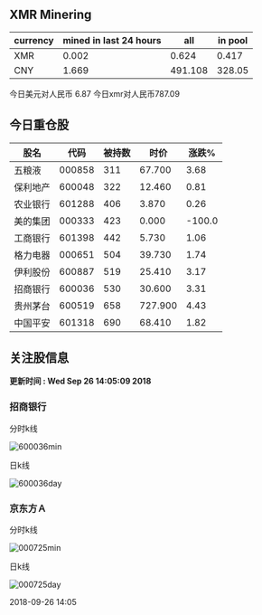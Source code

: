 ## XMR Minering

|currency|mined in last 24 hours|all|in pool|
|---|---|---|---|
|XMR|0.002|0.624|0.417|
|CNY|1.669|491.108|328.05|

今日美元对人民币 6.87	今日xmr对人民币787.09


## 今日重仓股 

|股名|代码|被持数|时价|涨跌%|
|---|---|---|---|---|
|五粮液|000858|311|67.700|3.68|
|保利地产|600048|322|12.460|0.81|
|农业银行|601288|406|3.870|0.26|
|美的集团|000333|423|0.000|-100.0|
|工商银行|601398|442|5.730|1.06|
|格力电器|000651|504|39.730|1.74|
|伊利股份|600887|519|25.410|3.17|
|招商银行|600036|530|30.600|3.31|
|贵州茅台|600519|658|727.900|4.43|
|中国平安|601318|690|68.410|1.82|

## 关注股信息
**更新时间 : Wed Sep 26 14:05:09 2018**
### 招商银行 
分时k线

![600036min](http://image.sinajs.cn/newchart/min/n/sh600036.gif)

日k线

![600036day](http://image.sinajs.cn/newchart/daily/n/sh600036.gif)

### 京东方Ａ 
分时k线

![000725min](http://image.sinajs.cn/newchart/min/n/sz000725.gif)

日k线

![000725day](http://image.sinajs.cn/newchart/daily/n/sz000725.gif)

2018-09-26 14:05